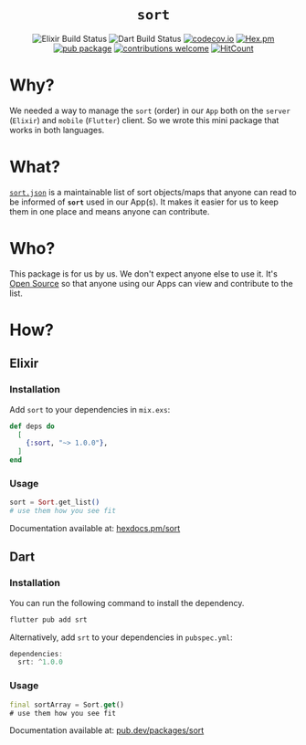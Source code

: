 <div align="center">

# `sort`

![Elixir Build Status](https://img.shields.io/github/actions/workflow/status/dwyl/sort/elixir.yml?label=Elixir&style=flat-square)
![Dart Build Status](https://img.shields.io/github/actions/workflow/status/dwyl/sort/dart.yml?label=Dart&style=flat-square)
[![codecov.io](https://img.shields.io/codecov/c/github/dwyl/sort/main.svg?style=flat-square)](http://codecov.io/github/dwyl/sort?branch=main)
[![Hex.pm](https://img.shields.io/hexpm/v/sort?color=brightgreen&style=flat-square)](https://hex.pm/packages/sort)
[![pub package](https://img.shields.io/pub/v/srt.svg?color=brightgreen&style=flat-square)](https://pub.dev/packages/srt)
[![contributions welcome](https://img.shields.io/badge/contributions-welcome-brightgreen.svg?style=flat-square)](https://github.com/dwyl/sort#contributing)
[![HitCount](http://hits.dwyl.com/dwyl/sort.svg)](http://hits.dwyl.com/dwyl/sort)

</div>

# Why?

We needed a way to manage the `sort` (order) 
in our `App` both on the `server` (`Elixir`) and `mobile` (`Flutter`) client.
So we wrote this mini package that works in both languages.

# What?

[`sort.json`](https://github.com/dwyl/sort/blob/main/lib/sort.json)
is a maintainable list of sort objects/maps
that anyone can read 
to be informed of **`sort`**
used in our App(s).
It makes it easier for us to keep them
in one place 
and means 
anyone can contribute.

# Who?

This package is for us by us.
We don't expect anyone else to use it.
It's 
[Open Source](https://github.com/dwyl/intellectual-property)
so that
anyone using our Apps can view 
and contribute to the list.

# How?

## Elixir

### Installation

Add `sort` 
to your dependencies 
in `mix.exs`:

```elixir
def deps do
  [
    {:sort, "~> 1.0.0"},
  ]
end
```

### Usage

```elixir
sort = Sort.get_list()
# use them how you see fit
```

Documentation available at: 
[hexdocs.pm/sort](https://hexdocs.pm/sort)



## Dart

### Installation

You can run the following command
to install the dependency.

```sh
flutter pub add srt
```

Alternatively,
add `srt` 
to your dependencies 
in `pubspec.yml`:

```dart
dependencies:
  srt: ^1.0.0
```

### Usage

```dart
final sortArray = Sort.get()
# use them how you see fit
```

Documentation available at: 
[pub.dev/packages/sort](https://pub.dev/packages/sort)
